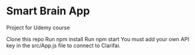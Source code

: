 # Smart Brain App
Project for Udemy course

Clone this repo
Run npm install
Run npm start
You must add your own API key in the src/App.js file to connect to Clarifai.
